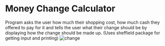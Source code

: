 # Money Change Calculator
Program asks the user how much their shopping cost, how much cash they offered to pay for it and tells the user what their change should be by displaying how the change should be made up. (Uses sheffield package for getting input and printing)
![change](https://user-images.githubusercontent.com/89043704/172390601-9de2b30f-9cde-4e05-8536-d001e4bc5bfc.png)
